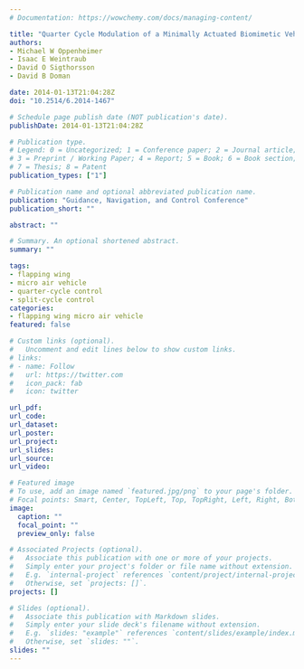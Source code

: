 ```yaml
---
# Documentation: https://wowchemy.com/docs/managing-content/

title: "Quarter Cycle Modulation of a Minimally Actuated Biomimetic Vehicle"
authors: 
- Michael W Oppenheimer
- Isaac E Weintraub
- David O Sigthorsson
- David B Doman

date: 2014-01-13T21:04:28Z
doi: "10.2514/6.2014-1467"

# Schedule page publish date (NOT publication's date).
publishDate: 2014-01-13T21:04:28Z

# Publication type.
# Legend: 0 = Uncategorized; 1 = Conference paper; 2 = Journal article;
# 3 = Preprint / Working Paper; 4 = Report; 5 = Book; 6 = Book section;
# 7 = Thesis; 8 = Patent
publication_types: ["1"]

# Publication name and optional abbreviated publication name.
publication: "Guidance, Navigation, and Control Conference"
publication_short: ""

abstract: ""

# Summary. An optional shortened abstract.
summary: ""

tags:
- flapping wing 
- micro air vehicle
- quarter-cycle control
- split-cycle control
categories:
- flapping wing micro air vehicle
featured: false

# Custom links (optional).
#   Uncomment and edit lines below to show custom links.
# links:
# - name: Follow
#   url: https://twitter.com
#   icon_pack: fab
#   icon: twitter

url_pdf:
url_code:
url_dataset:
url_poster:
url_project:
url_slides:
url_source:
url_video:

# Featured image
# To use, add an image named `featured.jpg/png` to your page's folder. 
# Focal points: Smart, Center, TopLeft, Top, TopRight, Left, Right, BottomLeft, Bottom, BottomRight.
image:
  caption: ""
  focal_point: ""
  preview_only: false

# Associated Projects (optional).
#   Associate this publication with one or more of your projects.
#   Simply enter your project's folder or file name without extension.
#   E.g. `internal-project` references `content/project/internal-project/index.md`.
#   Otherwise, set `projects: []`.
projects: []

# Slides (optional).
#   Associate this publication with Markdown slides.
#   Simply enter your slide deck's filename without extension.
#   E.g. `slides: "example"` references `content/slides/example/index.md`.
#   Otherwise, set `slides: ""`.
slides: ""
---
```

